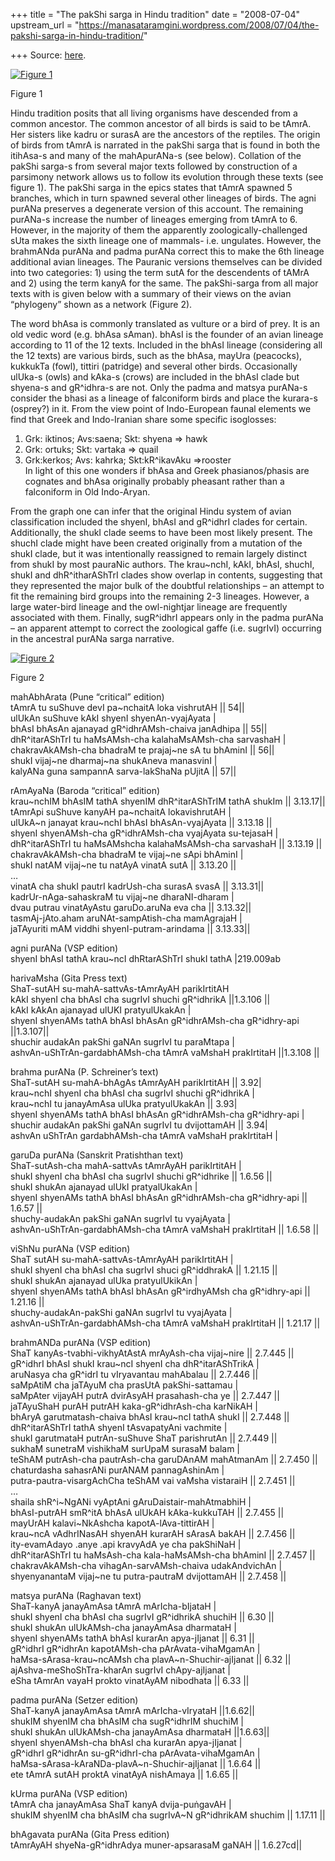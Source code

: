 +++
title = "The pakShi sarga in Hindu tradition"
date = "2008-07-04"
upstream_url = "https://manasataramgini.wordpress.com/2008/07/04/the-pakshi-sarga-in-hindu-tradition/"

+++
Source: [here](https://manasataramgini.wordpress.com/2008/07/04/the-pakshi-sarga-in-hindu-tradition/).



[![Figure
1](https://manasataramgini.files.wordpress.com/2008/07/pakshi_evolution.jpg?w=300&h=174)](https://manasataramgini.files.wordpress.com/2008/07/pakshi_evolution.jpg)

Figure 1

Hindu tradition posits that all living organisms have descended from a
common ancestor. The common ancestor of all birds is said to be tAmrA.
Her sisters like kadru or surasA are the ancestors of the reptiles. The
origin of birds from tAmrA is narrated in the pakShi sarga that is found
in both the itihAsa-s and many of the mahApurANa-s (see below).
Collation of the pakShi sarga-s from several major texts followed by
construction of a parsimony network allows us to follow its evolution
through these texts (see figure 1). The pakShi sarga in the epics states
that tAmrA spawned 5 branches, which in turn spawned several other
lineages of birds. The agni purANa preserves a degenerate version of
this account. The remaining purANa-s increase the number of lineages
emerging from tAmrA to 6. However, in the majority of them the
apparently zoologically-challenged sUta makes the sixth lineage one of
mammals- i.e. ungulates. However, the brahmANda purANa and padma purANa
correct this to make the 6th lineage additional avian lineages. The
Pauranic versions themselves can be divided into two categories: 1)
using the term sutA for the descendents of tAMrA and 2) using the term
kanyA for the same. The pakShi-sarga from all major texts with is given
below with a summary of their views on the avian “phylogeny” shown as a
network (Figure 2).

The word bhAsa is commonly translated as vulture or a bird of prey. It
is an old vedic word (e.g. bhAsa sAman). bhAsI is the founder of an
avian lineage according to 11 of the 12 texts. Included in the bhAsI
lineage (considering all the 12 texts) are various birds, such as the
bhAsa, mayUra (peacocks), kukkukTa (fowl), tittiri (patridge) and
several other birds. Occasionally ulUka-s (owls) and kAka-s (crows) are
included in the bhAsI clade but shyena-s and gR^idhra-s are not. Only
the padma and matsya purANa-s consider the bhasi as a lineage of
falconiform birds and place the kurara-s (osprey?) in it. From the view
point of Indo-European faunal elements we find that Greek and
Indo-Iranian share some specific isoglosses:  
1) Grk: iktinos; Avs:saena; Skt: shyena => hawk  
2) Grk: ortuks; Skt: vartaka => quail  
3) Grk:kerkos; Avs: kahrka; Skt:kR^ikavAku =>rooster  
In light of this one wonders if bhAsa and Greek phasianos/phasis are
cognates and bhAsa originally probably pheasant rather than a
falconiform in Old Indo-Aryan.

From the graph one can infer that the original Hindu system of avian
classification included the shyenI, bhAsI and gR^idhrI clades for
certain. Additionally, the shukI clade seems to have been most likely
present. The shuchI clade might have been created originally from a
mutation of the shukI clade, but it was intentionally reassigned to
remain largely distinct from shukI by most pauraNic authors. The
krau\~nchI, kAkI, bhAsI, shuchI, shukI and dhR^itharAShTrI clades show
overlap in contents, suggesting that they represented the major bulk of
the doubtful relationships – an attempt to fit the remaining bird groups
into the remaining 2-3 lineages. However, a large water-bird lineage and
the owl-nightjar lineage are frequently associated with them. Finally,
sugR^idhrI appears only in the padma purANa – an apparent attempt to
correct the zoological gaffe (i.e. sugrIvI) occurring in the ancestral
purANa sarga narrative.

[![Figure
2](https://manasataramgini.files.wordpress.com/2008/07/pakshi.jpg?w=287&h=300)](https://manasataramgini.files.wordpress.com/2008/07/pakshi.jpg)

Figure 2

mahAbhArata (Pune “critical” edition)  
tAmrA tu suShuve devI pa\~nchaitA loka vishrutAH \|\| 54\|\|  
ulUkAn suShuve kAkI shyenI shyenAn-vyajAyata \|  
bhAsI bhAsAn ajanayad gR^idhrAMsh-chaiva janAdhipa \|\| 55\|\|  
dhR^itarAShTrI tu haMsAMsh-cha kalahaMsAMsh-cha sarvashaH \|  
chakravAkAMsh-cha bhadraM te prajaj\~ne sA tu bhAminI \|\| 56\|\|  
shukI vijaj\~ne dharmaj\~na shukAneva manasvinI \|  
kalyANa guna sampannA sarva-lakShaNa pUjitA \|\| 57\|\|

rAmAyaNa (Baroda “critical” edition)  
krau\~nchIM bhAsIM tathA shyenIM dhR^itarAShTrIM tathA shukIm \|\|
3.13.17\|\|  
tAmrApi suShuve kanyAH pa\~nchaitA lokavishrutAH \|  
ulUkA\~n janayat krau\~nchI bhAsI bhAsAn-vyajAyata \|\| 3.13.18 \|\|  
shyenI shyenAMsh-cha gR^idhrAMsh-cha vyajAyata su-tejasaH \|  
dhR^itarAShTrI tu haMsAMshcha kalahaMsAMsh-cha sarvashaH \|\| 3.13.19
\|\|  
chakravAkAMsh-cha bhadraM te vijaj\~ne sApi bhAminI \|  
shukI natAM vijaj\~ne tu natAyA vinatA sutA \|\| 3.13.20 \|\|  
…  
vinatA cha shukI pautrI kadrUsh-cha surasA svasA \|\| 3.13.31\|\|  
kadrUr-nAga-sahaskraM tu vijaj\~ne dharaNI-dharam \|  
dvau putrau vinatAyAstu garuDo.aruNa eva cha \|\| 3.13.32\|\|  
tasmAj-jAto.aham aruNAt-sampAtish-cha mamAgrajaH \|  
jaTAyuriti mAM viddhi shyenI-putram-arindama \|\| 3.13.33\|\|

agni purANa (VSP edition)  
shyenI bhAsI tathA krau\~ncI dhRtarAShTrI shukI tathA \|219.009ab

harivaMsha (Gita Press text)  
ShaT-sutAH su-mahA-sattvAs-tAmrAyAH parikIrtitAH  
kAkI shyenI cha bhAsI cha sugrIvI shuchi gR^idhrikA \|\|1.3.106 \|\|  
kAkI kAkAn ajanayad ulUKI pratyulUkakAn \|  
shyenI shyenAMs tathA bhAsI bhAsAn gR^idhrAMsh-cha gR^idhry-api
\|\|1.3.107\|\|  
shuchir audakAn pakShi gaNAn sugrIvI tu paraMtapa \|  
ashvAn-uShTrAn-gardabhAMsh-cha tAmrA vaMshaH prakIrtitaH \|\|1.3.108
\|\|

brahma purANa (P. Schreiner’s text)  
ShaT-sutAH su-mahA-bhAgAs tAmrAyAH parikIrtitAH \|\| 3.92\|  
krau\~nchI shyenI cha bhAsI cha sugrIvI shuchi gR^idhrikA \|  
krau\~nchI tu janayAmAsa ulUka pratyulUkakAn \|\| 3.93\|  
shyenI shyenAMs tathA bhAsI bhAsAn gR^idhrAMsh-cha gR^idhry-api \|  
shuchir audakAn pakShi gaNAn sugrIvI tu dvijottamAH \|\| 3.94\|  
ashvAn uShTrAn gardabhAMsh-cha tAmrA vaMshaH prakIrtitaH \|

garuDa purANa (Sanskrit Pratishthan text)  
ShaT-sutAsh-cha mahA-sattvAs tAmrAyAH parikIrtitAH \|  
shukI shyenI cha bhAsI cha sugrIvI shuchi gR^idhrike \|\| 1.6.56 \|\|  
shukI shukAn ajanayad ulUkI pratyalUkakAn \|  
shyenI shyenAMs tathA bhAsI bhAsAn gR^idhrAMsh-cha gR^idhry-api \|\|
1.6.57 \|\|  
shuchy-audakAn pakShi gaNAn sugrIvI tu vyajAyata \|  
ashvAn-uShTrAn-gardabhAMsh-cha tAmrA vaMshaH prakIrtitaH \|\| 1.6.58
\|\|

viShNu purANa (VSP edition)  
ShaT sutAH su-mahA-sattvAs-tAmrAyAH parikIrtitAH \|  
shukI shyenI cha bhAsI cha sugrIvI shuci gR^iddhrakA \|\| 1.21.15 \|\|  
shukI shukAn ajanayad ulUka pratyulUkikAn \|  
shyenI shyenAMs tathA bhAsI bhAsAn gR^irdhyAMsh cha gR^idhry-api \|\|
1.21.16 \|\|  
shuchy-audakAn-pakShi gaNAn sugrIvI tu vyajAyata \|  
ashvAn-uShTrAn-gardabhAMsh-cha tAmrA vaMshaH prakIrtitaH \|\| 1.21.17
\|\|

brahmANDa purANa (VSP edition)  
ShaT kanyAs-tvabhi-vikhyAtAstA mrAyAsh-cha vijaj\~nire \|\| 2.7.445
\|\|  
gR^idhrI bhAsI shukI krau\~ncI shyenI cha dhR^itarAShTrikA \|  
aruNasya cha gR^idrI tu vIryavantau mahAbalau \|\| 2.7.446 \|\|  
saMpAtiM cha jaTAyuM cha prasUtA pakShi-sattamau \|  
saMpAter vijayAH putrA dvirAsyAH prasahash-cha ye \|\| 2.7.447 \|\|  
jaTAyuShaH purAH putrAH kaka-gR^idhrAsh-cha karNikAH \|  
bhAryA garutmatash-chaiva bhAsI krau\~ncI tathA shukI \|\| 2.7.448
\|\|  
dhR^itarAShTrI tathA shyenI tAsvapatyAni vachmite \|  
shukI garutmataH putrAn-suShuve ShaT parishrutAn \|\| 2.7.449 \|\|  
sukhaM sunetraM vishikhaM surUpaM surasaM balam \|  
teShAM putrAsh-cha pautrAsh-cha garuDAnAM mahAtmanAm \|\| 2.7.450 \|\|  
chaturdasha sahasrANi purANAM pannagAshinAm \|  
putra-pautra-visargAchCha teShAM vai vaMsha vistaraiH \|\| 2.7.451
\|\|  
…  
shaila shR^i\~NgANi vyAptAni gAruDaistair-mahAtmabhiH \|  
bhAsI-putrAH smR^itA bhAsA ulUkAH kAka-kukkuTAH \|\| 2.7.455 \|\|  
mayUrAH kalavi\~NkAshcha kapotA-lAva-tittirAH \|  
krau\~ncA vAdhrINasAH shyenAH kurarAH sArasA bakAH \|\| 2.7.456 \|\|  
ity-evamAdayo .anye .api kravyAdA ye cha pakShiNaH \|  
dhR^itarAShTrI tu haMsAsh-cha kala-haMsAMsh-cha bhAminI \|\| 2.7.457
\|\|  
chakravAkAMsh-cha vihagAn-sarvAMsh-chaiva udakAndvichAn \|  
shyenyanantaM vijaj\~ne tu putra-pautraM dvijottamAH \|\| 2.7.458 \|\|

matsya purANa (Raghavan text)  
ShaT-kanyA janayAmAsa tAmrA mArIcha-bIjataH \|  
shukI shyenI cha bhAsI cha sugrIvI gR^idhrikA shuchiH \|\| 6.30 \|\|  
shukI shukAn ulUkAMsh-cha janayAmAsa dharmataH \|  
shyenI shyenAMs tathA bhAsI kurarAn apya-jIjanat \|\| 6.31 \|\|  
gR^idhrI gR^idhrAn kapotAMsh-cha pArAvata-vihaMgamAn \|  
haMsa-sArasa-krau\~ncAMsh cha plavA\~n-Shuchir-ajIjanat \|\| 6.32 \|\|  
ajAshva-meShoShTra-kharAn sugrIvI chApy-ajIjanat \|  
eSha tAmrAn vayaH prokto vinatAyAM nibodhata \|\| 6.33 \|\|

padma purANa (Setzer edition)  
ShaT-kanyA janayAmAsa tAmrA mArIcha-vIryataH \|\|1.6.62\|\|  
shukIM shyenIM cha bhAsIM cha sugR^idhrIM shuchiM \|  
shukI shukAn ulUkAMsh-cha janayAmAsa dharmataH \|\|1.6.63\|\|  
shyenI shyenAMsh-cha bhAsI cha kurarAn apya-jIjanat \|  
gR^idhrI gR^idhrAn su-gR^idhrI-cha pArAvata-vihaMgamAn \|  
haMsa-sArasa-kAraNDa-plavA\~n-Shuchir-ajIjanat \|\| 1.6.64 \|\|  
ete tAmrA sutAH proktA vinatAyA nishAmaya \|\| 1.6.65 \|\|

kUrma purANa (VSP edition)  
tAmrA cha janayAmAsa ShaT kanyA dvija-puṅgavAH \|  
shukIM shyenIM cha bhAsIM cha sugrIvA\~N gR^idhrikAM shuchim \|\|
1.17.11 \|\|

bhAgavata purANa (Gita Press edition)  
tAmrAyAH shyeNa-gR^idhrAdya muner-apsarasaM gaNAH \|\| 1.6.27cd\|\|

